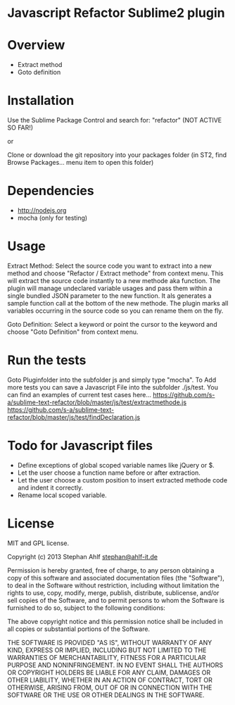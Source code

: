 Javascript Refactor Sublime2 plugin
===============================

Overview
========

- Extract method
- Goto definition


Installation
============

Use the Sublime Package Control and search for: "refactor" (NOT ACTIVE SO FAR!)

or

Clone or download the git repository into your packages folder (in ST2, find Browse Packages... menu item to open this folder)

Dependencies
============
- http://nodejs.org
- mocha (only for testing)

Usage
=====

Extract Method:
Select the source code you want to extract into a new method and choose "Refactor / Extract methode" from context menu. 
This will extract the source code instantly to a new methode aka function. The plugin will manage undeclared variable usages and pass them within a single bundled JSON parameter to the new function.
It als generates a sample function call at the bottom of the new methode.
The plugin marks all variables occurring in the source code so you can rename them on the fly. 

Goto Definition:
Select a keyword or point the cursor to the keyword and choose "Goto Definition" from context menu.


Run the tests
=============
Goto Pluginfolder into the subfolder js and simply type "mocha". To Add more tests you can save a Javascript File into the subfolder ./js/test.
You can find an examples of current test cases here... 
https://github.com/s-a/sublime-text-refactor/blob/master/js/test/extractmethode.js
https://github.com/s-a/sublime-text-refactor/blob/master/js/test/findDeclaration.js


Todo for Javascript files
========================
- Define exceptions of global scoped variable names like jQuery or $.
- Let the user choose a function name before or after extraction.
- Let the user choose a custom position to insert extracted methode code and indent it correctly.
- Rename local scoped variable.


License
=======


MIT and GPL license.

Copyright (c) 2013 Stephan Ahlf <stephan@ahlf-it.de>

Permission is hereby granted, free of charge, to any person obtaining a copy of this software and associated documentation files (the "Software"), to deal in the Software without restriction, including without limitation the rights to use, copy, modify, merge, publish, distribute, sublicense, and/or sell copies of the Software, and to permit persons to whom the Software is furnished to do so, subject to the following conditions:

The above copyright notice and this permission notice shall be included in all copies or substantial portions of the Software.

THE SOFTWARE IS PROVIDED "AS IS", WITHOUT WARRANTY OF ANY KIND, EXPRESS OR IMPLIED, INCLUDING BUT NOT LIMITED TO THE WARRANTIES OF MERCHANTABILITY, FITNESS FOR A PARTICULAR PURPOSE AND NONINFRINGEMENT. IN NO EVENT SHALL THE AUTHORS OR COPYRIGHT HOLDERS BE LIABLE FOR ANY CLAIM, DAMAGES OR OTHER LIABILITY, WHETHER IN AN ACTION OF CONTRACT, TORT OR OTHERWISE, ARISING FROM, OUT OF OR IN CONNECTION WITH THE SOFTWARE OR THE USE OR OTHER DEALINGS IN THE SOFTWARE.